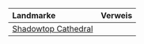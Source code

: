 | Landmarke | Verweis |
|:------------|:-----------------|
| [Shadowtop Cathedral](https://lolindhir.github.io/PnP/campaigns/starter/locations/locations_landmarks/landmarks_shadowtop_cathedral) |  |
